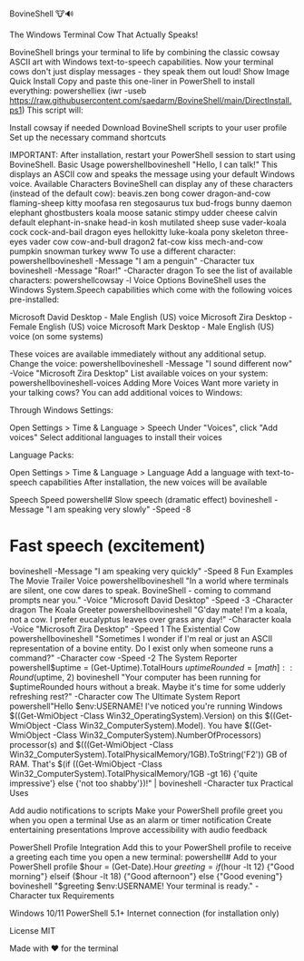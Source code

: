BovineShell 🐮🔊

The Windows Terminal Cow That Actually Speaks!

BovineShell brings your terminal to life by combining the classic cowsay ASCII art with Windows text-to-speech capabilities. Now your terminal cows don't just display messages - they speak them out loud!
Show Image
Quick Install
Copy and paste this one-liner in PowerShell to install everything:
powershelliex (iwr -useb https://raw.githubusercontent.com/saedarm/BovineShell/main/DirectInstall.ps1)
This script will:

Install cowsay if needed
Download BovineShell scripts to your user profile
Set up the necessary command shortcuts

IMPORTANT: After installation, restart your PowerShell session to start using BovineShell.
Basic Usage
powershellbovineshell "Hello, I can talk!"
This displays an ASCII cow and speaks the message using your default Windows voice.
Available Characters
BovineShell can display any of these characters (instead of the default cow):
beavis.zen    bong          cower         dragon-and-cow  flaming-sheep  kitty          moofasa        ren            stegosaurus    tux
bud-frogs     bunny         daemon        elephant        ghostbusters   koala          moose          satanic        stimpy         udder
cheese        calvin        default       elephant-in-snake  head-in      kosh           mutilated      sheep          suse           vader-koala
cock          cock-and-bail dragon        eyes             hellokitty    luke-koala     pony           skeleton       three-eyes     vader
cow           cow-and-bull  dragon2       fat-cow         kiss           mech-and-cow   pumpkin        snowman        turkey         www
To use a different character:
powershellbovineshell -Message "I am a penguin" -Character tux
bovineshell -Message "Roar!" -Character dragon
To see the list of available characters:
powershellcowsay -l
Voice Options
BovineShell uses the Windows System.Speech capabilities which come with the following voices pre-installed:

Microsoft David Desktop - Male English (US) voice
Microsoft Zira Desktop - Female English (US) voice
Microsoft Mark Desktop - Male English (US) voice (on some systems)

These voices are available immediately without any additional setup.
Change the voice:
powershellbovineshell -Message "I sound different now" -Voice "Microsoft Zira Desktop"
List available voices on your system:
powershellbovineshell-voices
Adding More Voices
Want more variety in your talking cows? You can add additional voices to Windows:

Through Windows Settings:

Open Settings > Time & Language > Speech
Under "Voices", click "Add voices"
Select additional languages to install their voices


Language Packs:

Open Settings > Time & Language > Language
Add a language with text-to-speech capabilities
After installation, the new voices will be available



Speech Speed
powershell# Slow speech (dramatic effect)
bovineshell -Message "I am speaking very slowly" -Speed -8

# Fast speech (excitement)
bovineshell -Message "I am speaking very quickly" -Speed 8
Fun Examples
The Movie Trailer Voice
powershellbovineshell "In a world where terminals are silent, one cow dares to speak. BovineShell - coming to command prompts near you." -Voice "Microsoft David Desktop" -Speed -3 -Character dragon
The Koala Greeter
powershellbovineshell "G'day mate! I'm a koala, not a cow. I prefer eucalyptus leaves over grass any day!" -Character koala -Voice "Microsoft Zira Desktop" -Speed 1
The Existential Cow
powershellbovineshell "Sometimes I wonder if I'm real or just an ASCII representation of a bovine entity. Do I exist only when someone runs a command?" -Character cow -Speed -2
The System Reporter
powershell$uptime = (Get-Uptime).TotalHours
$uptimeRounded = [math]::Round($uptime, 2)
bovineshell "Your computer has been running for $uptimeRounded hours without a break. Maybe it's time for some udderly refreshing rest?" -Character cow
The Ultimate System Report
powershell"Hello $env:USERNAME! I've noticed you're running Windows $((Get-WmiObject -Class Win32_OperatingSystem).Version) on this $((Get-WmiObject -Class Win32_ComputerSystem).Model). You have $((Get-WmiObject -Class Win32_ComputerSystem).NumberOfProcessors) processor(s) and $(((Get-WmiObject -Class Win32_ComputerSystem).TotalPhysicalMemory/1GB).ToString('F2')) GB of RAM. That's $(if ((Get-WmiObject -Class Win32_ComputerSystem).TotalPhysicalMemory/1GB -gt 16) {'quite impressive'} else {'not too shabby'})!" | bovineshell -Character tux
Practical Uses

Add audio notifications to scripts
Make your PowerShell profile greet you when you open a terminal
Use as an alarm or timer notification
Create entertaining presentations
Improve accessibility with audio feedback

PowerShell Profile Integration
Add this to your PowerShell profile to receive a greeting each time you open a new terminal:
powershell# Add to your PowerShell profile
$hour = (Get-Date).Hour
$greeting = if ($hour -lt 12) {"Good morning"} elseif ($hour -lt 18) {"Good afternoon"} else {"Good evening"}
bovineshell "$greeting $env:USERNAME! Your terminal is ready." -Character tux
Requirements

Windows 10/11
PowerShell 5.1+
Internet connection (for installation only)

License
MIT

Made with ❤️ for the terminal
